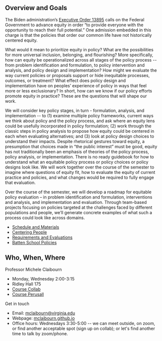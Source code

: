 ## Overview and Goals

The Biden administration’s [Executive Order 13895](https://www.whitehouse.gov/briefing-room/presidential-actions/2021/01/20/executive-order-advancing-racial-equity-and-support-for-underserved-communities-through-the-federal-government/)  calls on the Federal Government to advance equity in order “to provide everyone with the opportunity to reach their full potential.” One admission embedded in this charge is that the policies that order our common life have not historically centered equity.

What would it mean to prioritize equity in policy? What are the possibilities for more universal inclusion, belonging, and flourishing? More specifically, how can equity be operationalized across all stages of the policy process -- from problem identification and formulation, to policy intervention and analysis, and policy design and implementation? How might we evaluate the way current policies or proposals support or hide inequitable processes, outcomes, or treatment? What effect does policy design and implementation have on peoples’ experience of policy in ways that feel more or less exclusionary? In short, how can we know if our policy efforts promote equity in practice? These are the questions that will shape our work.

We will consider key policy stages, in turn - formulation, analysis, and implementation -- to (1) examine multiple policy frameworks, current ways we think about policy and the policy process, and ask where an equity lens could be usefully incorporated in policy formulation; (2) work through the classic steps in policy analysis to propose how equity could be centered in each when evaluating alternatives; and (3) look at policy design choices to understand their impacts. Despite rhetorical gestures toward equity, a presumption that choices made in “the public interest” must be good, equity has not traditionally been an emphasis of theories of the policy process, policy analysis, or implementation. There is no ready guidebook for how to understand what an equitable policy process or policy choices or policy designs look like. We will work together over the course of the semester to imagine where questions of equity fit, how to evaluate the equity of current practice and policies, and what changes would be required to fully engage that evaluation. 

Over the course of the semester, we will develop a roadmap for equitable policy evaluation – in problem identification and formulation, interventions and analysis, and implementation and evaluation. Through team-based projects focusing on policies targeted at the challenges faced by different populations and people, we’ll generate concrete examples of what such a process could look like across domains.

* [Schedule and Materials](schedule.html)
* [Centering People ](populations.html)
* [Requirements and Evaluations](expectations.html)
* [Batten School Policies](batten-policies.html)

## Who, When, Where

Professor Michele Claibourn
* Monday, Wednesday 2:00-3:15 
* Ridley Hall 175
* [Course Collab](https://collab.its.virginia.edu/portal/site/337d69a1-0c6b-4478-984f-69470b547ec2)
* [Course Perusall](https://perusall.com/)

Get in touch
* Email: [mclaibourn@virginia.edu](mailto:mclaibourn@virginia.edu)
* Webpage: [mclaibourn.github.io](https://mclaibourn.github.io)
* Office hours: Wednesdays 3:30-5:00 -- we can meet outside, on zoom, or find another acceptable spot (sign up on collab); or let's find another time to talk by zoom/phone. 

